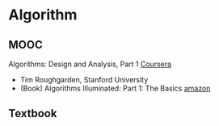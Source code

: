 #  Algorithm

## MOOC

Algorithms: Design and Analysis, Part 1 [Coursera](https://www.coursera.org/learn/algorithm-design-analysis/home/welcome?utm_medium=email&utm_source=other&utm_campaign=opencourse.MP3isuSwEeWLHw5Kc9wFbw.announcements~opencourse.MP3isuSwEeWLHw5Kc9wFbw.e96XW4zqEeaxvRLoQ7NHzw)

* Tim Roughgarden, Stanford University
* (Book) Algorithms Illuminated: Part 1: The Basics [amazon](https://www.amazon.com/dp/0999282905?utm_medium=email&utm_source=other&utm_campaign=opencourse.MP3isuSwEeWLHw5Kc9wFbw.announcements~opencourse.MP3isuSwEeWLHw5Kc9wFbw.e96XW4zqEeaxvRLoQ7NHzw) 



## Textbook

